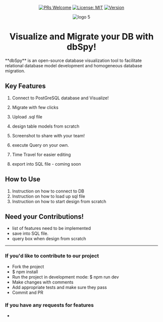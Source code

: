 <div align="center">

  <a href="https://makeapullrequest.com">![PRs Welcome](https://img.shields.io/badge/PRs-welcome-brightgreen.svg?style=flat-square)</a>
  <a href="https://opensource.org/licenses/MIT">![License: MIT](https://img.shields.io/badge/License-MIT-yellow.svg)</a>
  <a href="https://img.shields.io/badge/version-1.0.1-blue">![Version](https://img.shields.io/badge/version-1.0.1-blue)</a>

</div>

<div align="center">
  
![logo 5](https://user-images.githubusercontent.com/11093217/179366043-624ba23a-408d-499a-a1aa-162acf56d247.jpg)

</div>

<h1 align="center">Visualize and Migrate your DB with dbSpy!</h1>
**dbSpy** is an open-source database visualization tool to facilitate relational database model development and homogeneous database migration.

## Key Features
1. Connect to PostGreSQL database and Visualize!

2. Migrate with few clicks

3. Upload .sql file

4. design table models from scratch

5. Screenshot to share with your team!

6. execute Query on your own. 

7. Time Travel for easier editing

8. export into SQL file - coming soon 

## How to Use
1. Instruction on how to connect to DB
2. Instruction on how to load up sql file
3. Instruction on how to start design from scratch

## Need your Contributions!
- list of features need to be implemented
- save into SQL file.
- query box when design from scratch

---
### If you'd like to contribute to our project
- Fork the project
- $ npm install
- Run the project in development mode: $ npm run dev
- Make changes with comments
- Add appropriate tests and make sure they pass
- Commit and PR

### If you have any requests for features
- 
